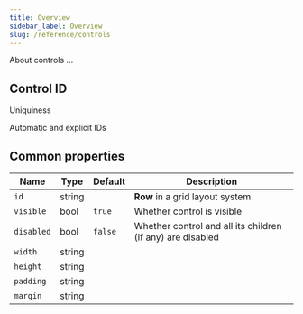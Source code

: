 ```yaml
---
title: Overview
sidebar_label: Overview
slug: /reference/controls
---
```


About controls ...

## Control ID

Uniquiness

Automatic and explicit IDs

## Common properties

| Name      | Type      | Default | Description |
| --------- | --------- | ------------- | ----------- |
| `id`      | string    |               | **Row** in a grid layout system.    |
| `visible` | bool      | `true`        | Whether control is visible |
| `disabled` | bool      | `false`        | Whether control and all its children (if any) are disabled |
| `width`      | string    |               |     |
| `height`      | string    |               |     |
| `padding`      | string    |               |     |
| `margin`      | string    |               |     |